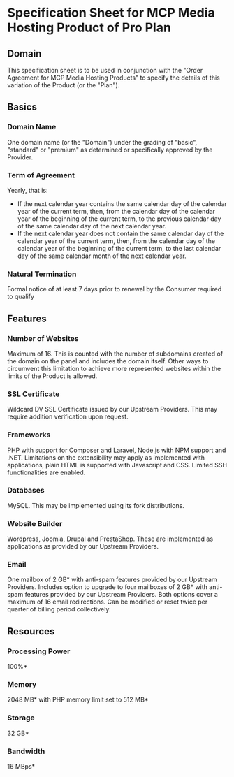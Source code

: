 # Specification Sheet for MCP Media Hosting Product of Pro Plan
## Domain
This specification sheet is to be used in conjunction with the "Order Agreement for MCP Media Hosting Products" to specify the details of this variation of the Product (or the "Plan").
## Basics
### Domain Name
One domain name (or the "Domain") under the grading of "basic", "standard" or "premium" as determined or specifically approved by the Provider.
### Term of Agreement
Yearly, that is:
- If the next calendar year contains the same calendar day of the calendar year of the current term, then, from the calendar day of the calendar year of the beginning of the current term, to the previous calendar day of the same calendar day of the next calendar year.
- If the next calendar year does not contain the same calendar day of the calendar year of the current term, then, from the calendar day of the calendar year of the beginning of the current term, to the last calendar day of the same calendar month of the next calendar year.
### Natural Termination
Formal notice of at least 7 days prior to renewal by the Consumer required to qualify
## Features
### Number of Websites
Maximum of 16. This is counted with the number of subdomains created of the domain on the panel and includes the domain itself. Other ways to circumvent this limitation to achieve more represented websites within the limits of the Product is allowed.
### SSL Certificate
Wildcard DV SSL Certificate issued by our Upstream Providers. This may require addition verification upon request.
### Frameworks
PHP with support for Composer and Laravel, Node.js with NPM support and .NET. Limitations on the extensibility may apply as implemented with applications, plain HTML is supported with Javascript and CSS. Limited SSH functionalities are enabled.
### Databases
MySQL. This may be implemented using its fork distributions.
### Website Builder
Wordpress, Joomla, Drupal and PrestaShop. These are implemented as applications as provided by our Upstream Providers.
### Email
One mailbox of 2 GB* with anti-spam features provided by our Upstream Providers. Includes option to upgrade to four mailboxes of 2 GB* with anti-spam features provided by our Upstream Providers. Both options cover a maximum of 16 email redirections. Can be modified or reset twice per quarter of billing period collectively.
## Resources
### Processing Power
100%*
### Memory
2048 MB* with PHP memory limit set to 512 MB*
### Storage
32 GB*
### Bandwidth
16 MBps*